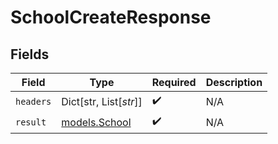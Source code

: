 # SchoolCreateResponse


## Fields

| Field                                | Type                                 | Required                             | Description                          |
| ------------------------------------ | ------------------------------------ | ------------------------------------ | ------------------------------------ |
| `headers`                            | Dict[str, List[*str*]]               | :heavy_check_mark:                   | N/A                                  |
| `result`                             | [models.School](../models/school.md) | :heavy_check_mark:                   | N/A                                  |